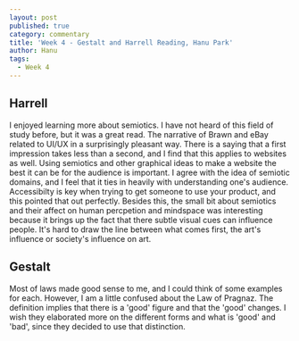 ```yaml
---
layout: post
published: true
category: commentary
title: 'Week 4 - Gestalt and Harrell Reading, Hanu Park'
author: Hanu
tags:
  - Week 4
---
```

## Harrell
I enjoyed learning more about semiotics. I have not heard of this field of study before, but it was a great read. The narrative of Brawn and eBay related to UI/UX in a surprisingly pleasant way. There is a saying that a first impression takes less than a second, and I find that this applies to websites as well. Using semiotics and other graphical ideas to make a website the best it can be for the audience is important. I agree with the idea of semiotic domains, and I feel that it ties in heavily with understanding one's audience. Accessibilty is key when trying to get someone to use your product, and this pointed that out perfectly. Besides this, the small bit about semiotics and their affect on human percpetion and mindspace was interesting because it brings up the fact that there subtle visual cues can influence people. It's hard to draw the line between what comes first, the art's influence or society's influence on art.

## Gestalt
Most of laws made good sense to me, and I could think of some examples for each. However, I am a little confused about the Law of Pragnaz. The definition implies that there is a 'good' figure and that the 'good' changes. I wish they elaborated more on the different forms and what is 'good' and 'bad', since they decided to use that distinction.
